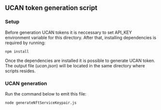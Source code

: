 ## UCAN token generation script

### Setup

Before generation UCAN tokens it is neccessary to set API_KEY environment variable for this directory.
After that, installing dependencies is required by running:

```
npm install
```

Once the dependencies are installed it is possible to generate UCAN token. The output file (_ucan.json_) will be located in the same directory where scripts resides.

### UCAN generation

Run the command below to emit this file:

```
node generateNftServiceKeypair.js
```
